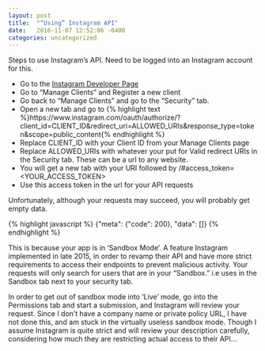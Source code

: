 ```yaml
---
layout: post
title:  "“Using” Instagram API"
date:   2016-11-07 12:52:06 -0400
categories: uncategorized
---
```


Steps to use Instagram’s API. Need to be logged into an Instagram account for this.

<ul>
    <li>Go to the <a href="https://www.instagram.com/developer/">Instagram Developer Page</a></li>
    <li>Go to “Manage Clients” and Register a new client</li>
    <li>Go back to “Manage Clients” and go to the “Security” tab.</li>
    <li>Open a new tab and go to {% highlight text %}https://www.instagram.com/oauth/authorize/?client_id=CLIENT_ID&redirect_uri=ALLOWED_URIs&response_type=token&scope=public_content{% endhighlight %}</li>
    <li>Replace CLIENT_ID with your Client ID from your Manage Clients page</li>
    <li>Replace ALLOWED_URIs with whatever your put for Valid redirect URIs in the Security tab. These can be a url to any website.</li>
    <li>You will get a new tab with your URI followed by /#access_token=&lt;YOUR_ACCESS_TOKEN&gt;</li>
    <li>Use this access token in the url for your API requests</li>
</ul>

Unfortunately, although your requests may succeed, you will probably get empty data.

{% highlight javascript %}
{"meta": {"code": 200}, "data": []}
{% endhighlight %}

This is because your app is in ‘Sandbox Mode’. A feature Instagram implemented in late 2015, in order to revamp their API and have more strict requirements to access their endpoints to prevent malicious activity. Your requests will only search for users that are in your “Sandbox.” i.e uses in the Sandbox tab next to your security tab.

In order to get out of sandbox mode into ‘Live’ mode, go into the Permissions tab and start a submission, and Instagram will review your request. Since I don’t have a company name or private policy URL, I have not done this, and am stuck in the virtually useless sandbox mode. Though I assume Instagram is quite strict and will review your description carefully, considering how much they are restricting actual access to their API…
